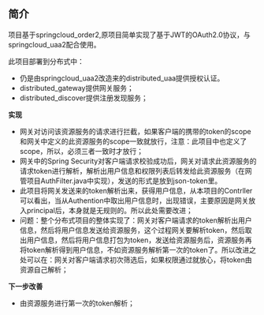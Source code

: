 ## 简介

项目基于springcloud_order2,原项目简单实现了基于JWT的OAuth2.0协议，与springcloud_uaa2配合使用。

此项目部署到分布式中：

- 仍是由springcloud_uaa2改造来的distributed_uaa提供授权认证。
- distributed_gateway提供网关服务；
- distributed_discover提供注册发现服务；

**实现**

- 网关对访问该资源服务的请求进行拦截，如果客户端的携带的token的scope和网关中定义的此资源服务的scope一致就放行，注意：此项目中也定义了scope，所以，必须三者一致时才放行；
- 网关中的Spring Security对客户端请求校验成功后，网关对请求此资源服务的请求token进行解析，解析出用户信息和权限列表后转发给此资源服务（在网管项目AuthFilter.java中实现），发送的形式是放到json-token里。
- 此项目将网关发送来的token解析出来，获得用户信息，从本项目的Contrller可以看出，当从Authention中取出用户信息时，出现错误，主要原因是网关放入principal后，本身就是无规则的。所以此处需要改进；
- 问题：整个分布式项目的整体实现了：网关对客户端请求的token解析出用户信息，然后将用户信息发送给资源服务，这个过程网关要解析token，然后取出用户信息，然后将用户信息打包为token，发送给资源服务后，资源服务再将token解析得到用户信息，不如资源服务解析第一次的token了。所以改进之处可以在：网关对客户端请求初次筛选后，如果权限通过就放心，将token由资源自己解析；

**下一步改善**

- 由资源服务进行第一次的token解析；